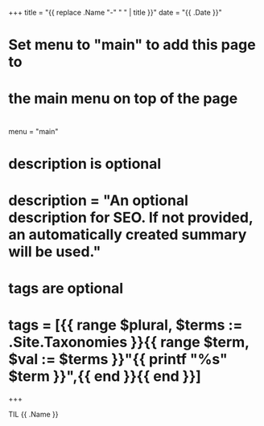 +++
title = "{{ replace .Name "-" " " | title }}"
date = "{{ .Date }}"

#
# Set menu to "main" to add this page to
# the main menu on top of the page
#
menu = "main"

#
# description is optional
#
# description = "An optional description for SEO. If not provided, an automatically created summary will be used."

#
# tags are optional
#
# tags = [{{ range $plural, $terms := .Site.Taxonomies }}{{ range $term, $val := $terms }}"{{ printf "%s" $term }}",{{ end }}{{ end }}]
+++

TIL {{ .Name }}
